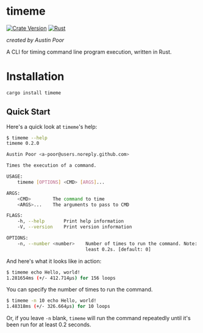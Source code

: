 # timeme

[![Crate Version](https://img.shields.io/crates/v/timeme.svg)](https://crates.io/crates/timeme)
[![Rust](https://github.com/a-poor/timeme/actions/workflows/rust.yml/badge.svg?branch=main)](https://github.com/a-poor/timeme/actions/workflows/rust.yml)

_created by Austin Poor_

A CLI for timing command line program execution, written in Rust.

# Installation

```bash
cargo install timeme
```

## Quick Start

Here's a quick look at `timeme`'s help:

```bash
$ timeme --help
timeme 0.2.0

Austin Poor <a-poor@users.noreply.github.com>

Times the execution of a command.

USAGE:
    timeme [OPTIONS] <CMD> [ARGS]...

ARGS:
    <CMD>        The command to time
    <ARGS>...    The arguments to pass to CMD

FLAGS:
    -h, --help       Print help information
    -V, --version    Print version information

OPTIONS:
    -n, --number <number>    Number of times to run the command. Note: Set to <= 0 to run for at
                             least 0.2s. [default: 0]
```

And here's what it looks like in action:

```bash
$ timeme echo Hello, world!
1.281654ms (+/- 412.714µs) for 156 loops
```

You can specify the number of times to run the command.

```bash
$ timeme -n 10 echo Hello, world!
1.48318ms (+/- 326.664µs) for 10 loops
```

Or, if you leave `-n` blank, `timeme` will run the command repeatedly until
it's been run for at least 0.2 seconds.

